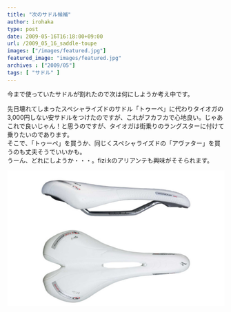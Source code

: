 ```yaml
---
title: "次のサドル候補"
author: irohaka
type: post
date: 2009-05-16T16:18:00+09:00
url: /2009_05_16_saddle-toupe
images: ["/images/featured.jpg"]
featured_image: "images/featured.jpg"
archives : ["2009/05"]
tags: [ "サドル" ]
---
```


 今まで使っていたサドルが割れたので次は何にしようか考え中です。  
 <!--more-->

先日壊れてしまったスペシャライズドのサドル「トゥーペ」に代わりタイオガの3,000円しない安サドルをつけたのですが、これがフカフカで心地良い。じゃあこれで良いじゃん！と思うのですが、タイオガは街乗りのラングスターに付けて乗りたいのであります。  
そこで、「トゥーペ」を買うか、同じくスペシャライズドの「アヴァター」を買うのも丈夫そうでいいかも。  
うーん、どれにしようか・・・。fizi:kのアリアンテも興味がそそられます。  

![Specialized Avatar](images/2009_05_specialized_avatar_saddle.jpg)  

　  
